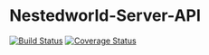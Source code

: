 Nestedworld-Server-API
======================
[![Build Status](https://travis-ci.org/NestedWorld/NestedWorld-Server-API.svg?branch=develop)](https://travis-ci.org/NestedWorld/NestedWorld-Server-API)
[![Coverage Status](https://coveralls.io/repos/github/NestedWorld/NestedWorld-Server-API/badge.svg?branch=develop)](https://coveralls.io/github/NestedWorld/NestedWorld-Server-API?branch=develop)
